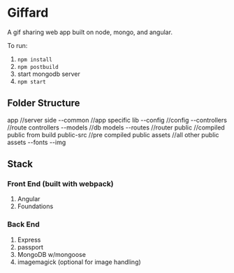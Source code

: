 # Giffard

A gif sharing web app built on node, mongo, and angular.

To run:

1. `npm install`
2. `npm postbuild`
3. start mongodb server
4. `npm start`

## Folder Structure

app             //server side
--common          //app specific lib
--config          //config
--controllers     //route controllers
--models          //db models
--routes          //router
public          //compiled public from build
public-src      //pre compiled public
assets          //all other public assets
--fonts
--img

## Stack

### Front End (built with webpack)
1. Angular
2. Foundations

### Back End
1. Express
2. passport
3. MongoDB w/mongoose
4. imagemagick (optional for image handling)
